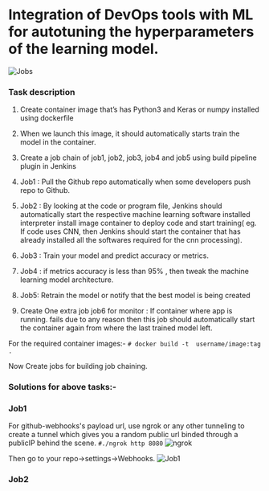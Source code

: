 # Integration of DevOps tools with ML for autotuning the hyperparameters of the learning model.
![Jobs](/images/view.jpg)
### Task description

1. Create container image that’s has Python3 and Keras or numpy  installed  using dockerfile 

2. When we launch this image, it should automatically starts train the model in the container.

3. Create a job chain of job1, job2, job3, job4 and job5 using build pipeline plugin in Jenkins 

4. Job1 : Pull  the Github repo automatically when some developers push repo to Github.

5. Job2 : By looking at the code or program file, Jenkins should automatically start the respective machine learning software installed interpreter install image container to deploy code  and start training( eg. If code uses CNN, then Jenkins should start the container that has already installed all the softwares required for the cnn processing).

6. Job3 : Train your model and predict accuracy or metrics.

7. Job4 : if metrics accuracy is less than 95%  , then tweak the machine learning model architecture.

8. Job5: Retrain the model or notify that the best model is being created

9. Create One extra job job6 for monitor : If container where app is running. fails due to any reason then this job should automatically start the container again from where the last trained model left.

For the required container images:-
```# docker build -t  username/image:tag  .  ```

Now Create jobs for building job chaining.
### Solutions for above tasks:-

### Job1
For github-webhooks's payload url, use ngrok or any other tunneling to create a tunnel which gives you a random public url binded through a publicIP behind the scene.
```#./ngrok http 8080```
![ngrok](/images/ngrok.jpg)

Then go to your repo->settings->Webhooks.
![Job1](/images/job1.jpg)

### Job2

